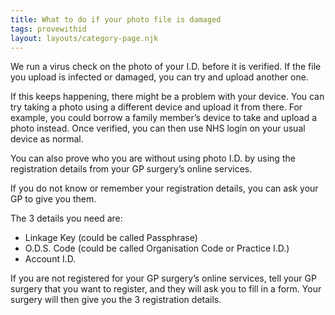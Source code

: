 ```yaml
---
title: What to do if your photo file is damaged
tags: provewithid
layout: layouts/category-page.njk
---
```


We run a virus check on the photo of your I.D. before it is verified. If the file you upload is infected or damaged, you can try and upload another one. 

If this keeps happening, there might be a problem with your device. You can try taking a photo using a different device and upload it from there. For example, you could borrow a family member’s device to take and upload a photo instead. Once verified, you can then use NHS login on your usual device as normal.

You can also prove who you are without using photo I.D. by using the registration details from your GP surgery’s online services.

If you do not know or remember your registration details, you can ask your GP to give you them.

The 3 details you need are:
* Linkage Key (could be called Passphrase)
* O.D.S. Code (could be called Organisation Code or Practice I.D.)
* Account I.D.

If you are not registered for your GP surgery’s online services, tell your GP surgery that you want to register, and they will ask you to fill in a form. Your surgery will then give you the 3 registration details.
